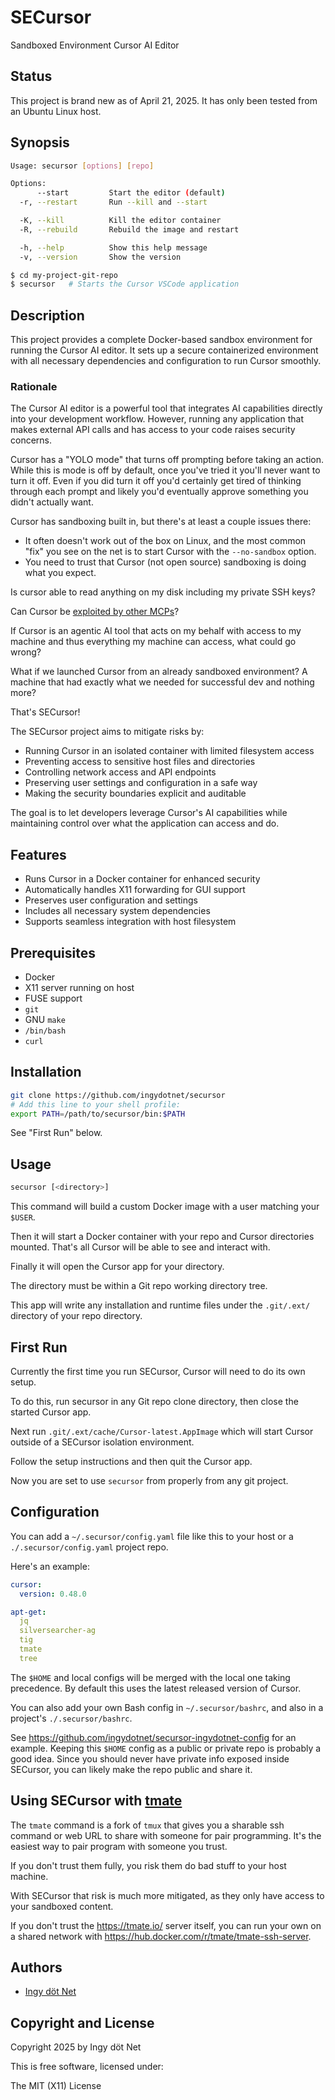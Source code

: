 SECursor
========

Sandboxed Environment Cursor AI Editor


## Status

This project is brand new as of April 21, 2025.
It has only been tested from an Ubuntu Linux host.


## Synopsis

```bash
Usage: secursor [options] [repo]

Options:
      --start         Start the editor (default)
  -r, --restart       Run --kill and --start

  -K, --kill          Kill the editor container
  -R, --rebuild       Rebuild the image and restart

  -h, --help          Show this help message
  -v, --version       Show the version

$ cd my-project-git-repo
$ secursor   # Starts the Cursor VSCode application
```


## Description

This project provides a complete Docker-based sandbox environment for running
the Cursor AI editor.
It sets up a secure containerized environment with all necessary dependencies
and configuration to run Cursor smoothly.


### Rationale

The Cursor AI editor is a powerful tool that integrates AI capabilities directly
into your development workflow.
However, running any application that makes external API calls and has access to
your code raises security concerns.

Cursor has a "YOLO mode" that turns off prompting before taking an action.
While this is mode is off by default, once you've tried it you'll never want to
turn it off.
Even if you did turn it off you'd certainly get tired of thinking through each
prompt and likely you'd eventually approve something you didn't actually want.

Cursor has sandboxing built in, but there's at least a couple issues there:

* It often doesn't work out of the box on Linux, and the most common "fix" you
  see on the net is to start Cursor with the `--no-sandbox` option.
* You need to trust that Cursor (not open source) sandboxing is doing what you
  expect.

Is cursor able to read anything on my disk including my private SSH keys?

Can Cursor be [exploited by other MCPs](
https://invariantlabs.ai/blog/whatsapp-mcp-exploited)?

If Cursor is an agentic AI tool that acts on my behalf with access to my machine
and thus everything my machine can access, what could go wrong?

What if we launched Cursor from an already sandboxed environment?
A machine that had exactly what we needed for successful dev and nothing more?

That's SECursor!

The SECursor project aims to mitigate risks by:

- Running Cursor in an isolated container with limited filesystem access
- Preventing access to sensitive host files and directories
- Controlling network access and API endpoints
- Preserving user settings and configuration in a safe way
- Making the security boundaries explicit and auditable

The goal is to let developers leverage Cursor's AI capabilities while
maintaining control over what the application can access and do.


## Features

- Runs Cursor in a Docker container for enhanced security
- Automatically handles X11 forwarding for GUI support
- Preserves user configuration and settings
- Includes all necessary system dependencies
- Supports seamless integration with host filesystem


## Prerequisites

- Docker
- X11 server running on host
- FUSE support
- `git`
- GNU `make`
- `/bin/bash`
- `curl`


## Installation

```bash
git clone https://github.com/ingydotnet/secursor
# Add this line to your shell profile:
export PATH=/path/to/secursor/bin:$PATH
```

See "First Run" below.


## Usage

```bash
secursor [<directory>]
```

This command will build a custom Docker image with a user matching your `$USER`.

Then it will start a Docker container with your repo and Cursor directories
mounted.
That's all Cursor will be able to see and interact with.

Finally it will open the Cursor app for your directory.

The directory must be within a Git repo working directory tree.

This app will write any installation and runtime files under the `.git/.ext/`
directory of your repo directory.


## First Run

Currently the first time you run SECursor, Cursor will need to do its own
setup.

To do this, run secursor in any Git repo clone directory, then close the
started Cursor app.

Next run `.git/.ext/cache/Cursor-latest.AppImage` which will start Cursor
outside of a SECursor isolation environment.

Follow the setup instructions and then quit the Cursor app.

Now you are set to use `secursor` from properly from any git project.


## Configuration

You can add a `~/.secursor/config.yaml` file like this to your host or a
`./.secursor/config.yaml` project repo.

Here's an example:

```yaml
cursor:
  version: 0.48.0

apt-get:
  jq
  silversearcher-ag
  tig
  tmate
  tree
```

The `$HOME` and local configs will be merged with the local one taking
precedence.
By default this uses the latest released version of Cursor.

You can also add your own Bash config in `~/.secursor/bashrc`, and also
in a project's `./.secursor/bashrc`.

See <https://github.com/ingydotnet/secursor-ingydotnet-config> for an example.
Keeping this `$HOME` config as a public or private repo is probably a good
idea.
Since you should never have private info exposed inside SECursor, you can
likely make the repo public and share it.


## Using SECursor with [tmate](https://tmate.io/)

The `tmate` command is a fork of `tmux` that gives you a sharable ssh command
or web URL to share with someone for pair programming.
It's the easiest way to pair program with someone you trust.

If you don't trust them fully, you risk them do bad stuff to your host machine.

With SECursor that risk is much more mitigated, as they only have access
to your sandboxed content.

If you don't trust the <https://tmate.io/> server itself, you can run your own
on a shared network with <https://hub.docker.com/r/tmate/tmate-ssh-server>.


## Authors

* [Ingy döt Net](https://github.com/ingydotnet)


## Copyright and License

Copyright 2025 by Ingy döt Net

This is free software, licensed under:

The MIT (X11) License
